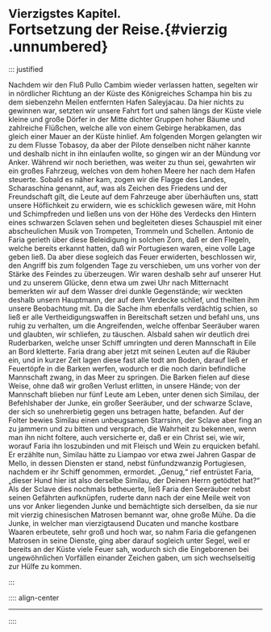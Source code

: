 # <small>Vierzigstes Kapitel.</small><br />Fortsetzung der Reise.{#vierzig .unnumbered}

::: justified


Nachdem wir den Fluß Pullo Cambim wieder verlassen hatten, segelten wir in
nördlicher Richtung an der Küste des Königreiches Schampa hin bis zu dem
siebenzehn Meilen entfernten Hafen Saleyjacau. Da hier nichts zu gewinnen war,
setzten wir unsere Fahrt fort und sahen längs der Küste viele kleine und große
Dörfer in der Mitte dichter Gruppen hoher Bäume und zahlreiche Flüßchen, welche
alle von einem Gebirge herabkamen, das gleich einer Mauer an der Küste hinlief.
Am folgenden Morgen gelangten wir zu dem Flusse Tobasoy, da aber der Pilote
denselben nicht näher kannte und deshalb nicht in ihn einlaufen wollte, so
gingen wir an der Mündung vor Anker. Während wir noch beriethen, was weiter zu
thun sei, gewahrten wir ein großes Fahrzeug, welches von dem hohen Meere her
nach dem Hafen steuerte. Sobald es näher kam, zogen wir die Flagge des Landes,
Scharaschina genannt, auf, was als Zeichen des Friedens und der Freundschaft
gilt, die Leute auf dem Fahrzeuge aber überhäuften uns, statt unsere Höflichkeit
zu erwidern, wie es schicklich gewesen wäre, mit Hohn und Schimpfreden und
ließen uns von der Höhe des Verdecks den Hintern eines schwarzen Sclaven sehen
und begleiteten dieses Schauspiel mit einer abscheulichen Musik von Trompeten,
Trommeln und Schellen. Antonio de Faria gerieth über diese Beleidigung in
solchen Zorn, daß er den Flegeln, welche bereits erkannt hatten, daß wir
Portugiesen waren, eine volle Lage geben ließ. Da aber diese sogleich das Feuer
erwiderten, beschlossen wir, den Angriff bis zum folgenden Tage zu verschieben,
um uns vorher von der Stärke des Feindes zu überzeugen. Wir waren deshalb sehr
auf unserer Hut und zu unserem Glücke, denn etwa um zwei Uhr nach Mitternacht
bemerkten wir auf dem Wasser drei dunkle Gegenstände; wir weckten deshalb unsern
Hauptmann, der auf dem Verdecke schlief, und theilten ihm unsere Beobachtung
mit. Da die Sache ihm ebenfalls verdächtig schien, so ließ er alle
Vertheidigungswaffen in Bereitschaft setzen und befahl uns, uns ruhig zu
verhalten, um die Angreifenden, welche offenbar Seeräuber waren und glaubten,
wir schliefen, zu täuschen. Alsbald sahen wir deutlich drei Ruderbarken, welche
unser Schiff umringten und deren Mannschaft in Eile an Bord kletterte. Faria
drang aber jetzt mit seinen Leuten auf die Räuber ein, und in kurzer Zeit lagen
diese fast alle todt am Boden, darauf ließ er Feuertöpfe in die Barken werfen,
wodurch er die noch darin befindliche Mannschaft zwang, in das Meer zu springen.
Die Barken fielen auf diese Weise, ohne daß wir großen Verlust erlitten, in
unsere Hände; von der Mannschaft blieben nur fünf Leute am Leben, unter denen
sich Similau, der Befehlshaber der Junke, ein großer Seeräuber, und der schwarze
Sclave, der sich so unehrerbietig gegen uns betragen hatte, befanden. Auf der
Folter bewies Similau einen unbeugsamen Starrsinn, der Sclave aber fing an zu
jammern und zu bitten und versprach, die Wahrheit zu bekennen, wenn man ihn
nicht foltere, auch versicherte er, daß er ein Christ sei, wie wir, worauf Faria
ihn loszubinden und mit Fleisch und Wein zu erquicken befahl. Er erzählte nun,
Similau hätte zu Liampao vor etwa zwei Jahren Gaspar de Mello, in dessen
Diensten er stand, nebst fünfundzwanzig Portugiesen, nachdem er ihr Schiff
genommen, ermordet. „Genug,“ rief entrüstet Faria, „dieser Hund hier ist also
derselbe Similau, der Deinen Herrn getödtet hat?“ Als der Sclave dies nochmals
betheuerte, ließ Faria den Seeräuber nebst seinen Gefährten aufknüpfen, ruderte
dann nach der eine Meile weit von uns vor Anker liegenden Junke und bemächtigte
sich derselben, da sie nur mit vierzig chinesischen Matrosen bemannt war, ohne
große Mühe. Da die Junke, in welcher man vierzigtausend Ducaten und manche
kostbare Waaren erbeutete, sehr groß und hoch war, so nahm Faria die gefangenen
Matrosen in seine Dienste, ging aber darauf sogleich unter Segel, weil er
bereits an der Küste viele Feuer sah, wodurch sich die Eingeborenen bei
ungewöhnlichen Vorfällen einander Zeichen gaben, um sich wechselseitig zur Hülfe
zu kommen.


:::

:::: align-center
****
::::

